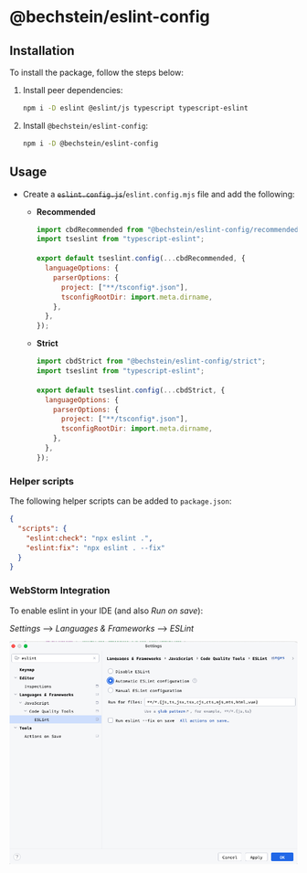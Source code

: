 # @bechstein/eslint-config

## Installation

To install the package, follow the steps below:

1. Install peer dependencies:

   ```bash
   npm i -D eslint @eslint/js typescript typescript-eslint
   ```

2. Install `@bechstein/eslint-config`:

   ```bash
   npm i -D @bechstein/eslint-config
   ```

## Usage

- Create a ~~`eslint.config.js`~~/`eslint.config.mjs` file and add the following:

  - **Recommended**

    ```js
    import cbdRecommended from "@bechstein/eslint-config/recommended";
    import tseslint from "typescript-eslint";

    export default tseslint.config(...cbdRecommended, {
      languageOptions: {
        parserOptions: {
          project: ["**/tsconfig*.json"],
          tsconfigRootDir: import.meta.dirname,
        },
      },
    });
    ```

  - **Strict**

    ```js
    import cbdStrict from "@bechstein/eslint-config/strict";
    import tseslint from "typescript-eslint";

    export default tseslint.config(...cbdStrict, {
      languageOptions: {
        parserOptions: {
          project: ["**/tsconfig*.json"],
          tsconfigRootDir: import.meta.dirname,
        },
      },
    });
    ```

### Helper scripts

The following helper scripts can be added to `package.json`:

```json
{
  "scripts": {
    "eslint:check": "npx eslint .",
    "eslint:fix": "npx eslint . --fix"
  }
}
```

### WebStorm Integration

To enable eslint in your IDE (and also _Run on save_):

_Settings_ --> _Languages & Frameworks_ --> _ESLint_

![WebStorm integration screenshot](assets/webstorm-integration.png)
